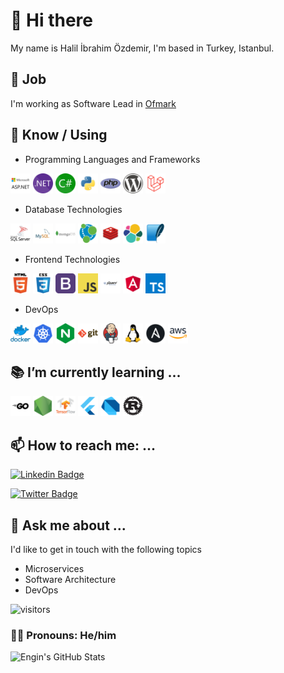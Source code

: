 # 👋 Hi there

My name is Halil İbrahim Özdemir, I'm based in Turkey, Istanbul.

## 💼 Job

I'm working as Software Lead in [Ofmark](https://www.ofmark.com/)

## 🧠 Know / Using

- Programming Languages and Frameworks

<img src="https://github.com/github/explore/blob/master/topics/aspnet/aspnet.png?raw=true" height="32" /> <img src="https://github.com/github/explore/blob/master/topics/dotnet/dotnet.png?raw=true" height="32" /> <img src="https://github.com/github/explore/blob/master/topics/csharp/csharp.png?raw=true" height="32" /> <img src="https://github.com/github/explore/blob/master/topics/python/python.png?raw=true" height="32" /> <img src="https://github.com/github/explore/blob/master/topics/php/php.png?raw=true" height="32" /> <img src="https://github.com/github/explore/blob/master/topics/wordpress/wordpress.png?raw=true" height="32" /> <img src="https://github.com/github/explore/blob/master/topics/laravel/laravel.png?raw=true" height="32" />

- Database Technologies

<img src="https://github.com/github/explore/blob/master/topics/sql-server/sql-server.png?raw=true" height="32" /> <img src="https://github.com/github/explore/blob/master/topics/mysql/mysql.png?raw=true" height="32" /> <img src="https://github.com/github/explore/blob/master/topics/mongodb/mongodb.png?raw=true" height="32" /> <img src="https://github.com/github/explore/blob/master/topics/neo4j/neo4j.png?raw=true" height="32" /> <img src="https://github.com/github/explore/blob/master/topics/redis/redis.png?raw=true" height="32" /> <img src="https://github.com/github/explore/blob/master/topics/elasticsearch/elasticsearch.png?raw=true" height="32" /> <img src="https://github.com/github/explore/blob/master/topics/sqlite/sqlite.png?raw=true" height="32" />

- Frontend Technologies

<img src="https://github.com/github/explore/blob/master/topics/html/html.png?raw=true" height="32" /> <img src="https://github.com/github/explore/blob/master/topics/css/css.png?raw=true" height="32" /> <img src="https://github.com/github/explore/blob/master/topics/bootstrap/bootstrap.png?raw=true" height="32" /> <img src="https://github.com/github/explore/blob/master/topics/javascript/javascript.png?raw=true" height="32" /> <img src="https://github.com/github/explore/blob/master/topics/jquery/jquery.png?raw=true" height="32" /> <img src="https://github.com/github/explore/blob/master/topics/angular/angular.png?raw=true" height="32" /> <img src="https://github.com/github/explore/blob/master/topics/typescript/typescript.png?raw=true" height="32" />

- DevOps

<img src="https://github.com/github/explore/blob/master/topics/docker/docker.png?raw=true" height="32" /> <img src="https://github.com/github/explore/blob/master/topics/kubernetes/kubernetes.png?raw=true" height="32" /> <img src="https://github.com/github/explore/blob/master/topics/nginx/nginx.png?raw=true" height="32" /> <img src="https://github.com/github/explore/blob/master/topics/git/git.png?raw=true" height="32" /> <img src="https://github.com/github/explore/blob/master/topics/jenkins/jenkins.png?raw=true" height="32" /> <img src="https://github.com/github/explore/blob/master/topics/linux/linux.png?raw=true" height="32" /> <img src="https://github.com/github/explore/blob/master/topics/ansible/ansible.png?raw=true" height="32" /> <img src="https://github.com/github/explore/blob/master/topics/aws/aws.png?raw=true" height="32" />

## 📚 I’m currently learning ...

<img src="https://github.com/github/explore/blob/master/topics/go/go.png?raw=true" height="32" /> <img src="https://github.com/github/explore/blob/master/topics/nodejs/nodejs.png?raw=true" height="32" /> <img src="https://github.com/github/explore/blob/master/topics/tensorflow/tensorflow.png?raw=true" height="32" /> <img src="https://github.com/github/explore/blob/master/topics/flutter/flutter.png?raw=true" height="32" /> <img src="https://github.com/github/explore/blob/master/topics/dart/dart.png?raw=true" height="32" /> <img src="https://github.com/github/explore/blob/master/topics/rust/rust.png?raw=true" height="32" />

## 📫 How to reach me: ...

[![Linkedin Badge](https://img.shields.io/badge/halilibrahimozdemir-follow%20on%20linkedin-blue?style=for-the-badge&logo=linkedin)](https://www.linkedin.com/in/halilibrahimozdemir/)

[![Twitter Badge](https://img.shields.io/badge/hiozdmr-follow%20on%20twitter-blue?style=for-the-badge&logo=twitter)](https://twitter.com/hiozdmr/)

## 💬 Ask me about ...

I'd like to get in touch with the following topics

- Microservices
- Software Architecture
- DevOps

![visitors](https://img.shields.io/badge/dynamic/json?color=informational&label=visitor%20count&query=value&url=https%3A%2F%2Fapi.countapi.xyz%2Fhit%2Fhalibrahim.halibrahim%2Freadme)

### 🙋‍♂️ Pronouns: He/him

![Engin's GitHub Stats](https://github-readme-stats.vercel.app/api?username=halibrahim&show_icons=true)
